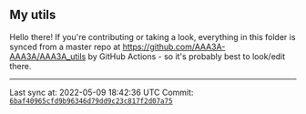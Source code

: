 ## My utils

Hello there! If you're contributing or taking a look, everything in this folder
is synced from a master repo at https://github.com/AAA3A-AAA3A/AAA3A_utils by GitHub Actions -
so it's probably best to look/edit there.

---

Last sync at: 2022-05-09 18:42:36 UTC
Commit: [`6baf40965cfd9b96346d79dd9c23c817f2d07a75`](https://github.com/AAA3A-AAA3A/AAA3A_utils/commit/6baf40965cfd9b96346d79dd9c23c817f2d07a75)
